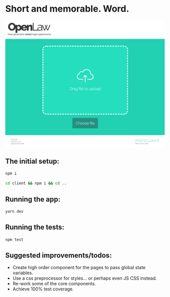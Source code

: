 # Short and memorable. Word. 
![alt text](https://github.com/sophiacodes/short-and-memorable/blob/master/client/src/assets/images/app-screenshot.png)

## The initial setup:
```bash
npm i
```
```bash
cd client && npm i && cd ..
```

## Running the app:
```bash
yarn dev
```

## Running the tests:
```bash
npm test
```

## Suggested improvements/todos:
* Create high order component for the pages to pass global state variables.
* Use a css preprocessor for styles... or perhaps even JS CSS instead. 
* Re-work some of the core components.
* Achieve 100% test coverage.